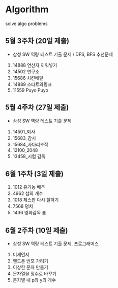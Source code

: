 # Algorithm
solve algo problems 

## 5월 3주차 (20일 제출)
- 삼성 SW 역량 테스트 기출 문제 / DFS, BFS 추천문제
1. 14888 연산자 끼워넣기
2. 14502 연구소
3. 15686 치킨배달
4. 14889 스타트와링크
5. 11559 Puyo Puyo 

## 5월 4주차 (27일 제출)
- 삼성 SW 역량 테스트 기출 문제
1. 14501_퇴사
2. 15683_감시
3. 15684_사다리조작
4. 12100_2048
5. 13458_시험 감독
  
## 6월 1주차 (3일 제출)
1. 1012 유기농 배추
2. 4962 섬의 개수
3. 1018	체스판 다시 칠하기
4. 7568	덩치
5. 1436	영화감독 숌

## 6월 2주차 (10일 제출)
- 삼성 SW 역량 테스트 기출 문제, 프로그래머스
1. 미세먼지 
2. 핸드폰 번호 가리기
3. 이상한 문자 만들기
4. 문자열을 정수로 바꾸기
5. 문자열 내 p와 y의 개수
